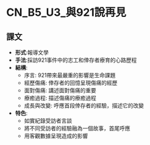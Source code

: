 # CN_B5_U3_與921說再見
## 課文
- <B>形式</B>:報導文學
- <B>手法</B>:採訪921事件中的志工和倖存者療育的心路歷程
- <B>結構</B>:
  - 序言: 921帶來最嚴重的影響是生命課題
  - 經歷傷痛: 倖存者的回憶呈現傷痛的經歷
  - 面對傷痛: 講述面對傷痛的重要
  - 療癒過程: 描述傷痛的療癒過程
  - 成長與改變: 呼應首段倖存者的經驗，描述它的改變
- <B>特色</B>:
  - 如實紀錄受訪者言談
  - 將不同受訪者的經驗融為一個故事，首尾呼應
  - 用客觀數據呈現造成的影響

